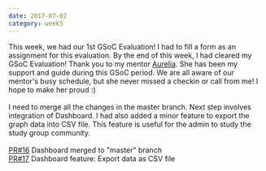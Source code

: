 ```yaml
---
date: 2017-07-02
category: week5
---
```


This week, we had our 1st GSoC Evaluation! I had to fill a form as an assignment for this evaluation. By the end of this week, I had cleared my GSoC Evaluation! Thank you to my mentor [Aurelia](https://github.com/auremoser). She has been my support and guide during this GSoC period. We are all aware of our mentor's busy schedule, but she never missed a checkin or call from me! I hope to make her proud :)
<br/>
<br/>
I need to merge all the changes in the master branch. Next step involves integration of Dashboard. I had also added a minor feature to export the graph data into CSV file. This feature is useful for the admin to study the study group community. 
<br/>
<br/>
[PR#16](https://github.com/mozillascience/studyGroup-GSOC/pull/16) Dashboard merged to "master" branch
<br/>
[PR#17](https://github.com/mozillascience/studyGroup-GSOC/pull/17) Dashboard feature: Export data as CSV file


